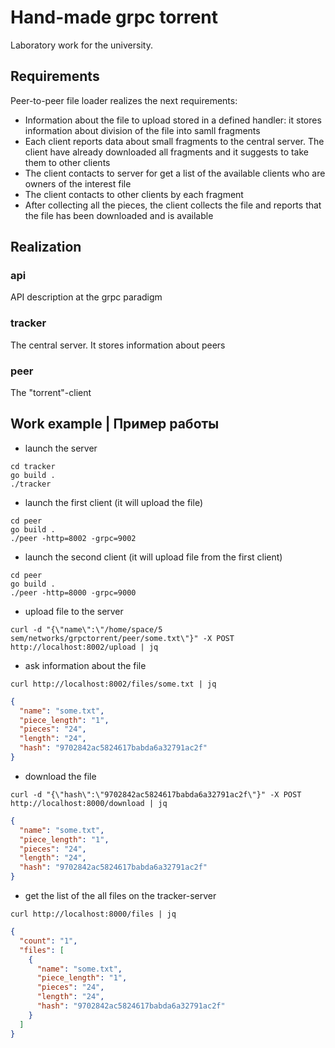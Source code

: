 # Hand-made grpc torrent

Laboratory work for the university.

## Requirements
Peer-to-peer file loader realizes the next requirements:

- Information about the file to upload stored in a defined handler: it stores information about division of the file into samll fragments
- Each client reports data about small fragments to the central server. The client have already downloaded all fragments and it suggests to take them to other clients
- The client contacts to server for get a list of the available clients who are owners of the interest file
- The client contacts to other clients by each fragment
- After collecting all the pieces, the client collects the file and reports that the file has been downloaded and is available

## Realization 

### api 
API description at the grpc paradigm 

### tracker
The central server. It stores information about peers 

### peer
The "torrent"-client 
## Work example | Пример работы

- launch the server 
```shell script
cd tracker
go build .
./tracker
```
-  launch the first client (it will upload the file) 
```shell script
cd peer
go build .
./peer -http=8002 -grpc=9002
```

- launch the second client (it will upload file from the first client) 
```shell script
cd peer
go build .
./peer -http=8000 -grpc=9000
```

- upload file to the server 
```shell script
curl -d "{\"name\":\"/home/space/5 sem/networks/grpctorrent/peer/some.txt\"}" -X POST http://localhost:8002/upload | jq
```

- ask information about the file 
```shell script
curl http://localhost:8002/files/some.txt | jq
```
```json
{
  "name": "some.txt",
  "piece_length": "1",
  "pieces": "24",
  "length": "24",
  "hash": "9702842ac5824617babda6a32791ac2f"
}
```

- download the file 
```shell script
curl -d "{\"hash\":\"9702842ac5824617babda6a32791ac2f\"}" -X POST http://localhost:8000/download | jq
```
```json
{
  "name": "some.txt",
  "piece_length": "1",
  "pieces": "24",
  "length": "24",
  "hash": "9702842ac5824617babda6a32791ac2f"
}
```

- get the list of the all files on the tracker-server 
```shell script
curl http://localhost:8000/files | jq
```
```json
{
  "count": "1",
  "files": [
    {
      "name": "some.txt",
      "piece_length": "1",
      "pieces": "24",
      "length": "24",
      "hash": "9702842ac5824617babda6a32791ac2f"
    }
  ]
}

```
